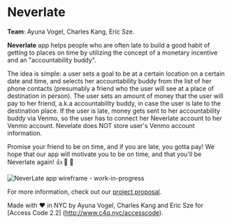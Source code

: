 # Neverlate


**Team**: Ayuna Vogel, Charles Kang, Eric Sze. 


**Neverlate** app helps people who are often late to build a good habit of getting to places on time by utilizing the concept of a monetary incentive and an "accountability buddy". 

The idea is simple: a user sets a goal to be at a certain location on a certain date and time, and selects her accountability buddy from the list of her phone contacts (presumably a friend who the user will see at a place of destination in person). The user sets an amount of money that the user will pay to her friend, a.k.a accountability buddy, in case the user is late to the destination place. If the user is late, money gets sent to her accountability buddy via Venmo, so the user has to connect her Neverlate account to her Venmo account. Nevelate does NOT store user's Venmo account information. 

Promise your friend to be on time, and if you are late, you gotta pay! We hope that our app will motivate you to be on time, and that you'll be Neverlate again! 👍 👏 🎉

![NeverLate app wireframe - work-in-progress](https://cloud.githubusercontent.com/assets/12476189/11171415/c77b5e74-8bbd-11e5-96a8-184a56650708.png)

For more information, check out our [project proposal](https://github.com/ayunav/NeverLateApp/blob/master/NeverLateProjectProposal.md).


Made with ♥ ️in NYC by Ayuna Vogel, Charles Kang and Eric Sze for [Access Code 2.2] (http://www.c4q.nyc/accesscode).




